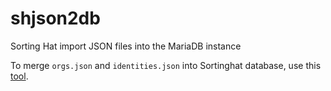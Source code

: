 # shjson2db
Sorting Hat import JSON files into the MariaDB instance

To merge `orgs.json` and `identities.json` into Sortinghat database, use this [tool](https://github.com/LF-Engineering/shjson2db/blob/master/check.rb).
